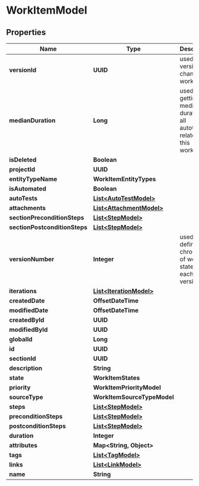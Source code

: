 

# WorkItemModel


## Properties

| Name | Type | Description | Notes |
|------------ | ------------- | ------------- | -------------|
|**versionId** | **UUID** | used for versioning changes in workitem |  |
|**medianDuration** | **Long** | used for getting a median duration of all autotests related to this workitem |  |
|**isDeleted** | **Boolean** |  |  |
|**projectId** | **UUID** |  |  |
|**entityTypeName** | **WorkItemEntityTypes** |  |  |
|**isAutomated** | **Boolean** |  |  |
|**autoTests** | [**List&lt;AutoTestModel&gt;**](AutoTestModel.md) |  |  [optional] |
|**attachments** | [**List&lt;AttachmentModel&gt;**](AttachmentModel.md) |  |  [optional] |
|**sectionPreconditionSteps** | [**List&lt;StepModel&gt;**](StepModel.md) |  |  [optional] |
|**sectionPostconditionSteps** | [**List&lt;StepModel&gt;**](StepModel.md) |  |  [optional] |
|**versionNumber** | **Integer** | used for define chronology of workitem state in each version |  |
|**iterations** | [**List&lt;IterationModel&gt;**](IterationModel.md) |  |  [optional] |
|**createdDate** | **OffsetDateTime** |  |  |
|**modifiedDate** | **OffsetDateTime** |  |  [optional] |
|**createdById** | **UUID** |  |  |
|**modifiedById** | **UUID** |  |  [optional] |
|**globalId** | **Long** |  |  |
|**id** | **UUID** |  |  |
|**sectionId** | **UUID** |  |  |
|**description** | **String** |  |  [optional] |
|**state** | **WorkItemStates** |  |  |
|**priority** | **WorkItemPriorityModel** |  |  |
|**sourceType** | **WorkItemSourceTypeModel** |  |  |
|**steps** | [**List&lt;StepModel&gt;**](StepModel.md) |  |  |
|**preconditionSteps** | [**List&lt;StepModel&gt;**](StepModel.md) |  |  |
|**postconditionSteps** | [**List&lt;StepModel&gt;**](StepModel.md) |  |  |
|**duration** | **Integer** |  |  |
|**attributes** | **Map&lt;String, Object&gt;** |  |  |
|**tags** | [**List&lt;TagModel&gt;**](TagModel.md) |  |  |
|**links** | [**List&lt;LinkModel&gt;**](LinkModel.md) |  |  |
|**name** | **String** |  |  |



